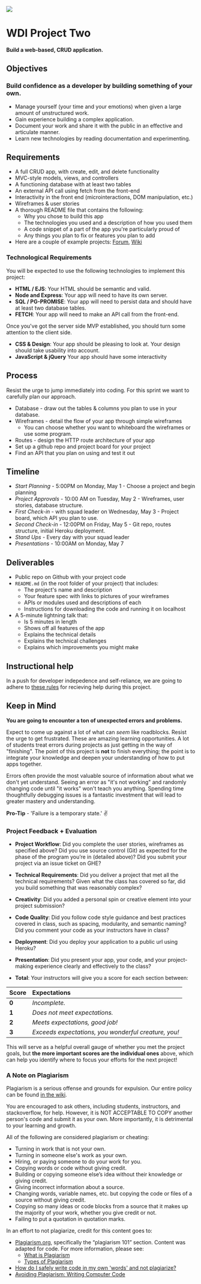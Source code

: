 ![](https://ga-dash.s3.amazonaws.com/production/assets/logo-9f88ae6c9c3871690e33280fcf557f33.png)

# WDI Project Two

**Build a web-based, CRUD application.**

## Objectives

### Build confidence as a developer by building something of your own.

-  Manage yourself (your time and your emotions) when given a large amount of 
unstructured work.
-  Gain experience building a complex application.
-  Document your work and share it with the public in an effective and articulate 
manner.
-  Learn new technologies by reading documentation and experimenting.

## Requirements

- A full CRUD app, with create, edit, and delete functionality
- MVC-style models, views, and controllers
- A functioning database with at least two tables
- An external API call using fetch from the front-end
- Interactivity in the front end (microinteractions, DOM manipulation, etc.)
- Wireframes & user stories
- A thorough README file that contains the following:
    - Why you chose to build this app
    - The technologies you used and a description of how you used them
    - A code snippet of a part of the app you're particularly proud of
    - Any things you plan to fix or features you plan to add
- Here are a couple of example projects: [Forum](forum.md), [Wiki](wiki.md)

### Technological Requirements

You will be expected to use the following technologies to implement this project:

- **HTML / EJS**: Your HTML should be semantic and valid.
- **Node and Express**: Your app will need to have its own server.
- **SQL / PG-PROMISE**: Your app will need to persist data and should have at least two database tables.
- **FETCH**: Your app will need to make an API call from the front-end.

Once you've got the server side MVP established, you should turn some attention to the client side.

- **CSS & Design**: Your app should be pleasing to look at. Your design should take usability into account.
- **JavaScript & jQuery** Your app should have some interactivity

## Process

Resist the urge to jump immediately into coding.  For this sprint we want to 
carefully plan our approach.

- Database - draw out the tables & columns you plan to use in your database.
- Wireframes - detail the flow of your app through simple wireframes
  * You can choose whether you want to whiteboard the wireframes or use some program.
- Routes - design the HTTP route architecture of your app
- Set up a github repo and project board for your project
- Find an API that you plan on using and test it out

## Timeline

* *Start Planning* - 5:00PM on Monday, May 1 - Choose a project and begin planning
* *Project Approvals* - 10:00 AM on Tuesday, May 2 - Wireframes, user stories, database structure.
* *First Check-in* - with squad leader on Wednesday, May 3 - Project board, which API you plan to use.
* *Second Check-in* - 12:00PM on Friday, May 5 - Git repo, routes structure, initial Heroku deployment.
* *Stand Ups* - Every day with your squad leader
* *Presentations* - 10:00AM on Monday, May 7

## Deliverables

* Public repo on Github with your project code
* `README.md` (in the root folder of your project) that includes:
  * The project's name and description
  * Your feature spec with links to pictures of your wireframes
  * APIs or modules used and descriptions of each
  * Instructions for downloading the code and running it on localhost
* A 5-minute lightning talk that:
  * Is 5 minutes in length
  * Shows off all features of the app
  * Explains the technical details
  * Explains the technical challenges
  * Explains which improvements you might make

## Instructional help
In a push for developer indepedence and self-reliance, we are going to adhere to
[these rules](https://git.generalassemb.ly/gist/bobbyking/3b7e8d65205a6a0580559cd304e1ce84) 
for recieving help during this project.

## Keep in Mind

**You are going to encounter a ton of unexpected errors and problems.**

Expect to come up against a lot of what can *seem* like roadblocks. Resist the urge to get frustrated. These are amazing learning opportunities. A lot of students treat errors during projects as just getting in the way of "finishing". The point of this project is **not** to finish everything; the point is to integrate your knowledge and deepen your understanding of how to put apps together.

Errors often provide the most valuable source of information about what we don't yet understand. Seeing an error as "it's not working" and randomly changing code until "it works" won't teach you anything. Spending time thoughtfully debugging issues is a fantastic investment that will lead to greater mastery and understanding.

**Pro-Tip** - 'Failure is a temporary state.' :v:

### Project Feedback + Evaluation

* __Project Workflow__: Did you complete the user stories, wireframes as specified above? Did you use source control (Git) as expected for the phase of the program you’re in (detailed above)? Did you submit your project via an issue ticket on GHE?

* __Technical Requirements__: Did you deliver a project that met all the technical requirements? Given what the class has covered so far, did you build something that was reasonably complex?

* __Creativity__: Did you added a personal spin or creative element into your project submission?

* __Code Quality__: Did you follow code style guidance and best practices covered in class, such as spacing, modularity, and semantic naming? Did you comment your code as your instructors have in class?

* __Deployment__: Did you deploy your application to a public url using Heroku?

* __Presentation__: Did you present your app, your code, and your project-making experience clearly and effectively to the class?

* __Total__: Your instructors will give you a score for each section between:

| Score          | Expectations   |
| :------------- | :------------- |
| **0**          | _Incomplete._  |
| **1**          | _Does not meet expectations._ |
| **2**          | _Meets expectations, good job!_ |
| **3**          | _Exceeds expectations, you wonderful creature, you!_ |

This will serve as a helpful overall gauge of whether you met the project goals, but __the more important scores are the individual ones__ above, which can help you identify where to focus your efforts for the next project!

### A Note on Plagiarism

Plagiarism is a serious offense and grounds for expulsion. Our entire policy can be found [in the wiki](https://github.com/ga-students/wdi-nyc-purple-rain-students/wiki/General-Assembly-Plagiarism-Policy).

You are encouraged to ask others, including students, instructors, and stackoverflow, for help. However, it is NOT ACCEPTABLE TO COPY another person's code and submit it as your own. More importantly, it is detrimental to your learning and growth.

All of the following are considered plagiarism or cheating:
* Turning in work that is not your own.
* Turning in someone else's work as your own.
* Hiring, or paying someone to do your work for you.
* Copying words or code without giving credit.
* Building or copying someone else’s idea without their knowledge or giving credit.
* Giving incorrect information about a source.
* Changing words, variable names, etc. but copying the code or files of a source without giving credit.
* Copying so many ideas or code blocks from a source that it makes up the majority of your work, whether you give credit or not.
* Failing to put a quotation in quotation marks.

In an effort to not plagiarize, credit for this content goes to:
* [Plagiarism.org](http://plagiarism.org/), specifically the “plagiarism 101” section.  Content was adapted for code.  For more information, please see:
  * [What is Plagiarism](http://www.plagiarism.org/plagiarism-101/what-is-plagiarism)
  * [Types of Plagiarism](http://www.plagiarism.org/plagiarism-101/types-of-plagiarism)
* [How do I safely write code in my own 'words' and not plagiarize?](http://programmers.stackexchange.com/questions/80167/how-do-i-safely-write-code-in-my-own-words-and-not-plagiarize)
* [Avoiding Plagiarism:  Writing Computer Code](http://www.upenn.edu/academicintegrity/ai_computercode.html)

<!-- Links -->

[forum]: forum.md
[wiki]: wiki.md
[erd]: http://en.wikipedia.org/wiki/Entity%E2%80%93relationship_model